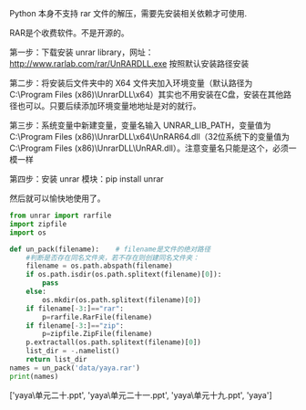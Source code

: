 Python 本身不支持 rar 文件的解压，需要先安装相关依赖才可使用.

RAR是个收费软件。不是开源的。

第一步：下载安装 unrar library，网址：http://www.rarlab.com/rar/UnRARDLL.exe 按照默认安装路径安装

第二步：将安装后文件夹中的 X64 文件夹加入环境变量（默认路径为 C:\Program Files (x86)\UnrarDLL\x64）其实也不用安装在C盘，安装在其他路径也可以。只要后续添加环境变量地地址是对的就行。

第三步：系统变量中新建变量，变量名输入 UNRAR_LIB_PATH，变量值为 C:\Program Files (x86)\UnrarDLL\x64\UnRAR64.dll（32位系统下的变量值为C:\Program Files (x86)\UnrarDLL\UnRAR.dll）。注意变量名只能是这个，必须一模一样

第四步：安装 unrar 模块：pip install unrar

然后就可以愉快地使用了。

```python
from unrar import rarfile
import zipfile
import os
```

```python
def un_pack(filename):    # filename是文件的绝对路径
    #判断是否存在同名文件夹，若不存在则创建同名文件夹：
    filename = os.path.abspath(filename)
    if os.path.isdir(os.path.splitext(filename)[0]):
        pass
    else:
        os.mkdir(os.path.splitext(filename)[0])
    if filename[-3:]=="rar":
        p=rarfile.RarFile(filename)
    if filename[-3:]=="zip":
        p=zipfile.ZipFile(filename)
    p.extractall(os.path.splitext(filename)[0])
    list_dir = -.namelist()
    return list_dir
names = un_pack('data/yaya.rar')
print(names)
```
['yaya\\单元二十.ppt', 'yaya\\单元二十一.ppt', 'yaya\\单元十九.ppt', 'yaya']